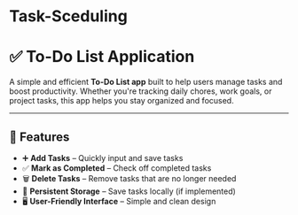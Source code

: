 # Task-Sceduling
# ✅ To-Do List Application

A simple and efficient **To-Do List app** built to help users manage tasks and boost productivity. Whether you're tracking daily chores, work goals, or project tasks, this app helps you stay organized and focused.

---

## 🚀 Features

- ➕ **Add Tasks** – Quickly input and save tasks
- ✅ **Mark as Completed** – Check off completed tasks
- 🗑️ **Delete Tasks** – Remove tasks that are no longer needed
- 💾 **Persistent Storage** – Save tasks locally (if implemented)
- 🖥️ **User-Friendly Interface** – Simple and clean design
